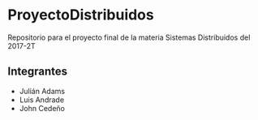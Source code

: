 # ProyectoDistribuidos
Repositorio para el proyecto final de la materia Sistemas Distribuidos del 2017-2T

## Integrantes
- Julián Adams
- Luis Andrade
- John Cedeño
